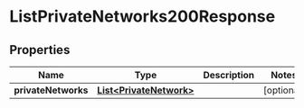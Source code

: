 

# ListPrivateNetworks200Response


## Properties

| Name | Type | Description | Notes |
|------------ | ------------- | ------------- | -------------|
|**privateNetworks** | [**List&lt;PrivateNetwork&gt;**](PrivateNetwork.md) |  |  [optional] |



